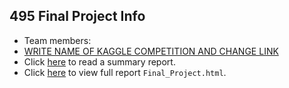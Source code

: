 ## 495 Final Project Info

* Team members: 
* [WRITE NAME OF KAGGLE COMPETITION AND CHANGE LINK](https://www.kaggle.com/c/expedia-hotel-recommendations/leaderboard)
* Click [here](write_up.pdf) to read a summary report.
* Click [here](https://github.com/Gedrago/FinalProject495/blob/master/Final_Project.Rmd) to view full report `Final_Project.html`.
